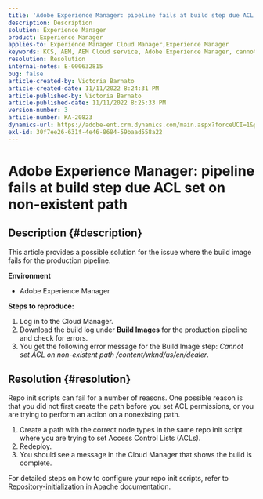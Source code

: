 ```yaml
---
title: 'Adobe Experience Manager: pipeline fails at build step due ACL set on non-existent path'
description: Description
solution: Experience Manager
product: Experience Manager
applies-to: Experience Manager Cloud Manager,Experience Manager
keywords: KCS, AEM, AEM Cloud service, Adobe Experience Manager, cannot set acl on non existent path
resolution: Resolution
internal-notes: E-000632815
bug: false
article-created-by: Victoria Barnato
article-created-date: 11/11/2022 8:24:31 PM
article-published-by: Victoria Barnato
article-published-date: 11/11/2022 8:25:33 PM
version-number: 3
article-number: KA-20823
dynamics-url: https://adobe-ent.crm.dynamics.com/main.aspx?forceUCI=1&pagetype=entityrecord&etn=knowledgearticle&id=36110ad4-fe61-ed11-9561-6045bd006793
exl-id: 30f7ee26-631f-4e46-8684-59baad558a22
---
```

# Adobe Experience Manager: pipeline fails at build step due ACL set on non-existent path

## Description {#description}


This article provides a possible solution for the issue where the build image fails for the production pipeline.

<b>Environment</b>

- Adobe Experience Manager


<b>Steps to reproduce:</b>

1. Log in to the Cloud Manager.
2. Download the build log under <b>Build Images</b> for the production pipeline and check for errors.
3. You get the following error message for the Build Image step: *Cannot set ACL on non-existent path /content/wknd/us/en/dealer*.



## Resolution {#resolution}


Repo init scripts can fail for a number of reasons. One possible reason is that you did not first create the path before you set ACL permissions, or you are trying to perform an action on a nonexisting path.

1. Create a path with the correct node types in the same repo init script where you are trying to set Access Control Lists (ACLs).
2. Redeploy.
3. You should see a message in the Cloud Manager that shows the build is complete.


For detailed steps on how to configure your repo init scripts, refer to [Repository-initialization](https://sling.apache.org/documentation/bundles/repository-initialization.html) in Apache documentation.
